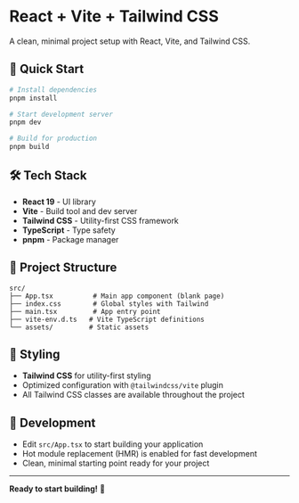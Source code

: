# React + Vite + Tailwind CSS

A clean, minimal project setup with React, Vite, and Tailwind CSS.

## 🚀 Quick Start

```bash
# Install dependencies
pnpm install

# Start development server
pnpm dev

# Build for production
pnpm build
```

## 🛠️ Tech Stack

- **React 19** - UI library
- **Vite** - Build tool and dev server
- **Tailwind CSS** - Utility-first CSS framework
- **TypeScript** - Type safety
- **pnpm** - Package manager

## 📁 Project Structure

```
src/
├── App.tsx          # Main app component (blank page)
├── index.css        # Global styles with Tailwind
├── main.tsx         # App entry point
├── vite-env.d.ts   # Vite TypeScript definitions
└── assets/         # Static assets
```

## 🎨 Styling

- **Tailwind CSS** for utility-first styling
- Optimized configuration with `@tailwindcss/vite` plugin
- All Tailwind CSS classes are available throughout the project

## 📝 Development

- Edit `src/App.tsx` to start building your application
- Hot module replacement (HMR) is enabled for fast development
- Clean, minimal starting point ready for your project

---

**Ready to start building!** 🚀
